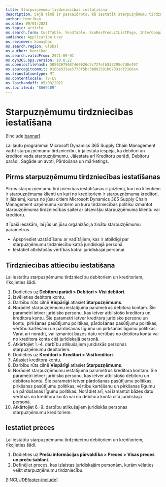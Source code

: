 ```yaml
---
title: Starpuzņēmumu tirdzniecības iestatīšana
description: Šajā tēmā ir paskaidrots, kā iestatīt starpuzņēmumu tirdzniecību
author: Henrikan
ms.date: 09/01/2021
ms.topic: article
ms.search.form: CustTable, VendTable, EcoResProductListPage, InterCompanyTradingRelationSetupCustomer
audience: Application User
ms.reviewer: kamaybac
ms.search.region: Global
ms.author: henrikan
ms.search.validFrom: 2021-09-01
ms.dyn365.ops.version: 10.0.22
ms.openlocfilehash: 5080267568f4d0626d2c727efb533295e7d8e397
ms.sourcegitcommit: 9166e531ae5773f5bc3bd02501b67331cf216da4
ms.translationtype: MT
ms.contentlocale: lv-LV
ms.lasthandoff: 05/03/2022
ms.locfileid: "8669409"
---
```

# <a name="set-up-intercompany-trade"></a>Starpuzņēmumu tirdzniecības iestatīšana

[!include [banner](../../includes/banner.md)]

Lai ļautu programmai Microsoft Dynamics 365 Supply Chain Management vadīt starpuzņēmumu tirdzniecību, ir jāiestata iespēja, ka debitori un kreditori vada starpuzņēmumu. Jāiestata arī Kreditoru parādi, Debitoru parādi, Sagāde un avoti, Pārdošana un mārketings.

## <a name="before-you-set-up-intercompany-trade"></a>Pirms starpuzņēmumu tirdzniecības iestatīšanas

Pirms starpuzņēmumu tirdzniecības iestatīšanas ir jāizlemj, kuri no klientiem ir starpuzņēmuma klienti un kuri no kreditoriem ir starpuzņēmuma kreditori. Ir jāizlemj, kurus no jūsu citiem Microsoft Dynamics 365 Supply Chain Management uzņēmumu kontiem un kuru tirdzniecības politiku izmantot starpuzņēmuma tirdzniecības saitei ar atsevišķu starpuzņēmuma klientu vai kreditoru.

It īpaši iesakām, lai jūs un jūsu organizācija zinātu starpuzņēmumu parametrus.

- Apspriediet uzstādīšanu ar vadītājiem, kas ir atbildīgi par starpuzņēmumu tirdzniecību katrā juridiskajā personā.
- Iestatiet atbilstošās vērtības katrai juridiskajai personai.

## <a name="set-up-trading-relations"></a>Tirdzniecības attiecību iestatīšana

Lai iestatītu starpuzņēmumu tirdzniecību debitoriem un kreditoriem, rīkojieties šādi.

1. Dodieties uz **Debitoru parādi \> Debitori \> Visi debitori**.
1. Izvēlieties debitora kontu.
1. Darbību rūts cilnē **Vispārīgi** atlasiet **Starpuzņēmums**.
1. Norādiet starpuzņēmumu iestatījuma parametrus debitora kontam. Šie parametri ietver juridisko personu, kas ietver atbilstošo kreditoru un kreditora kontu. Šie parametri ietver kreditora juridisko personu un kontu, pirkšanas pasūtījumu politikas, pārdošanas pasūtījumu politikas, vērtību kartēšanu un pārdošanas līgumu un pirkšanas līgumu politikas. Varat arī norādīt, vai izmantot bāzes datu vērtības no debitora konta vai no kreditora konta citā juridiskajā personā.
1. Atkārtojiet 1.-4. darbību atlikušajiem juridiskās personas starpuzņēmumu debitoriem.
1. Dodieties uz **Kreditori \> Kreditori \> Visi kreditori**.
1. Atlasiet kreditora kontu.
1. Darbību rūts cilnē **Vispārīgi** atlasiet **Starpuzņēmums**.
1. Norādiet starpuzņēmumu iestatījuma parametrus kreditora kontam. Šie parametri ietver juridisko personu, kas ietver atbilstošo debitoru un debitora kontu. Šie parametri ietver pārdošanas pasūtījumu politikas, pirkšanas pasūtījumu politikas, vērtību kartēšanu un pirkšanas līgumu un pārdošanas līgumu politikas. Norādiet arī, vai izmantot bāzes datu vērtības no kreditora konta vai no debitora konta citā juridiskajā personā.
1. Atkārtojiet 6.-9. darbību atlikušajiem juridiskās personas starpuzņēmumu kreditoriem.

## <a name="set-up-products"></a>Iestatiet preces

Lai iestatītu starpuzņēmumu tirdzniecību debitoriem un kreditoriem, rīkojieties šādi.

1. Dodieties uz **Preču informācijas pārvaldība \> Preces \> Visas preces un preču šabloni**.
1. Definējiet preces, kas izlaistas juridiskajām personām, kurām vēlaties veikt starpuzņēmumu tirdzniecību.

[!INCLUDE[footer-include](../../includes/footer-banner.md)]

